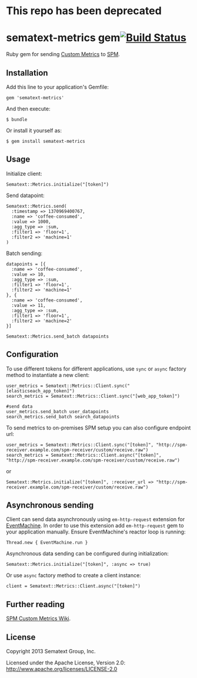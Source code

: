 # This repo has been deprecated

# sematext-metrics gem[![Build Status](https://travis-ci.org/sematext/sematext-metrics-gem.png)](https://travis-ci.org/sematext/sematext-metrics-gem)

Ruby gem for sending [Custom Metrics](https://sematext.atlassian.net/wiki/display/PUBSPM/Custom+Metrics) to [SPM](http://sematext.com/spm/index.html).

## Installation

Add this line to your application's Gemfile:

    gem 'sematext-metrics'

And then execute:

    $ bundle

Or install it yourself as:

    $ gem install sematext-metrics

## Usage

Initialize client:

    Sematext::Metrics.initialize("[token]")

Send datapoint:

    Sematext::Metrics.send(
      :timestamp => 1370969400767,
      :name => 'coffee-consumed',
      :value => 1000,
      :agg_type => :sum,
      :filter1 => 'floor=1',
      :filter2 => 'machine=1'
    )

Batch sending:

    datapoints = [{
      :name => 'coffee-consumed', 
      :value => 10,
      :agg_type => :sum,
      :filter1 => 'floor=1',
      :filter2 => 'machine=1'
    }, { 
      :name => 'coffee-consumed',
      :value => 11,
      :agg_type => :sum,
      :filter1 => 'floor=1',
      :filter2 => 'machine=2'
    }]

    Sematext::Metrics.send_batch datapoints    

## Configuration

To use different tokens for different applications, use `sync` or `async` factory method to instantiate a new client:

    user_metrics = Sematext::Metrics::Client.sync("[elasticseach_app_token]")
    search_metrics = Sematext::Metrics::Client.sync("[web_app_token]")

    #send data
    user_metrics.send_batch user_datapoints
    search_metrics.send_batch search_datapoints

To send metrics to on-premises SPM setup you can also configure endpoint url:

    user_metrics = Sematext::Metrics::Client.sync("[token]", "http://spm-receiver.example.com/spm-receiver/custom/receive.raw")
    search_metrics = Sematext::Metrics::Client.async("[token]", "http://spm-receiver.example.com/spm-receiver/custom/receive.raw")

or

    Sematext::Metrics.initialize("[token]", :receiver_url => "http://spm-receiver.example.com/spm-receiver/custom/receive.raw")

## Asynchronous sending

Client can send data asynchronously using `em-http-request` extension for [EventMachine](http://http://rubyeventmachine.com/). 
In order to use this extension add  `em-http-request` gem to your application manually. Ensure EventMachine's reactor loop is running:

    Thread.new { EventMachine.run }

Asynchronous data sending can be configured during initialization:

    Sematext::Metrics.initialize("[token]", :async => true)

Or use `async` factory method to create a client instance:

    client = Sematext::Metrics::Client.async("[token]")

## Further reading

[SPM Custom Metrics Wiki](https://sematext.atlassian.net/wiki/display/PUBSPM/Custom+Metrics).

## License

Copyright 2013 Sematext Group, Inc.

Licensed under the Apache License, Version 2.0: http://www.apache.org/licenses/LICENSE-2.0

